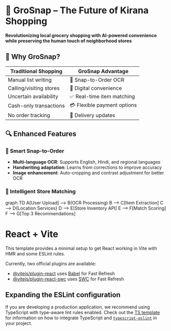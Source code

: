 # 🚀 GroSnap – The Future of Kirana Shopping

**Revolutionizing local grocery shopping with AI-powered convenience while preserving the human touch of neighborhood stores**

## 🌟 Why GroSnap?

| Traditional Shopping | GroSnap Advantage |
|----------------------|-------------------|
| Manual list writing | 📸 Snap-to-Order OCR |
| Calling/visiting stores | 📱 Digital convenience |
| Uncertain availability | ✅ Real-time item matching |
| Cash-only transactions | 💳 Flexible payment options |
| No order tracking | 🚚 Delivery updates |

## 🔍 Enhanced Features

### 📸 Smart Snap-to-Order
- **Multi-language OCR**: Supports English, Hindi, and regional languages
- **Handwriting adaptation**: Learns from corrections to improve accuracy
- **Image enhancement**: Auto-cropping and contrast adjustment for better OCR

### 🏪 Intelligent Store Matching

graph TD
    A[User Upload] --> B(OCR Processing)
    B --> C[Item Extraction]
    C --> D{Location Services}
    D --> E[Store Inventory API]
    E --> F[Match Scoring]
    F --> G[Top 3 Recommendations]

# React + Vite

This template provides a minimal setup to get React working in Vite with HMR and some ESLint rules.

Currently, two official plugins are available:

- [@vitejs/plugin-react](https://github.com/vitejs/vite-plugin-react/blob/main/packages/plugin-react) uses [Babel](https://babeljs.io/) for Fast Refresh
- [@vitejs/plugin-react-swc](https://github.com/vitejs/vite-plugin-react/blob/main/packages/plugin-react-swc) uses [SWC](https://swc.rs/) for Fast Refresh

## Expanding the ESLint configuration

If you are developing a production application, we recommend using TypeScript with type-aware lint rules enabled. Check out the [TS template](https://github.com/vitejs/vite/tree/main/packages/create-vite/template-react-ts) for information on how to integrate TypeScript and [`typescript-eslint`](https://typescript-eslint.io) in your project.
